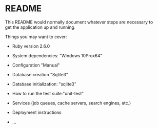 # README

This README would normally document whatever steps are necessary to get the
application up and running.

Things you may want to cover:

* Ruby version 2.6.0

* System dependencies: "Windows 10Prox64"

* Configuration "Manual"

* Database creation "Sqlite3"

* Database initialization: "sqlite3"

* How to run the test suite:"unit-test"

* Services (job queues, cache servers, search engines, etc.)

* Deployment instructions

* ...

